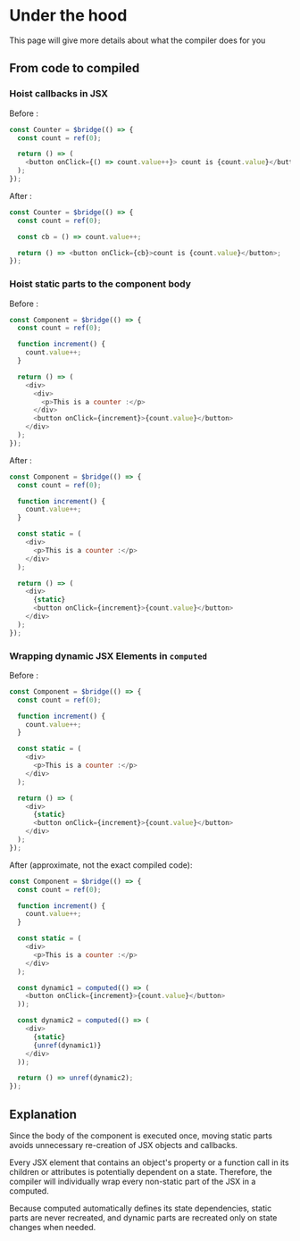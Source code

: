 # Under the hood

This page will give more details about what the compiler does for you

## From code to compiled

### Hoist callbacks in JSX

Before :

```js
const Counter = $bridge(() => {
  const count = ref(0);

  return () => (
    <button onClick={() => count.value++}> count is {count.value}</button>
  );
});
```

After :

```js
const Counter = $bridge(() => {
  const count = ref(0);

  const cb = () => count.value++;

  return () => <button onClick={cb}>count is {count.value}</button>;
});
```

### Hoist static parts to the component body

Before :

```js
const Component = $bridge(() => {
  const count = ref(0);

  function increment() {
    count.value++;
  }

  return () => (
    <div>
      <div>
        <p>This is a counter :</p>
      </div>
      <button onClick={increment}>{count.value}</button>
    </div>
  );
});
```

After :

```js
const Component = $bridge(() => {
  const count = ref(0);

  function increment() {
    count.value++;
  }

  const static = (
    <div>
      <p>This is a counter :</p>
    </div>
  );

  return () => (
    <div>
      {static}
      <button onClick={increment}>{count.value}</button>
    </div>
  );
});
```

### Wrapping dynamic JSX Elements in `computed`

Before :

```js
const Component = $bridge(() => {
  const count = ref(0);

  function increment() {
    count.value++;
  }

  const static = (
    <div>
      <p>This is a counter :</p>
    </div>
  );

  return () => (
    <div>
      {static}
      <button onClick={increment}>{count.value}</button>
    </div>
  );
});
```

After (approximate, not the exact compiled code):

```js
const Component = $bridge(() => {
  const count = ref(0);

  function increment() {
    count.value++;
  }

  const static = (
    <div>
      <p>This is a counter :</p>
    </div>
  );

  const dynamic1 = computed(() => (
    <button onClick={increment}>{count.value}</button>
  ));

  const dynamic2 = computed(() => (
    <div>
      {static}
      {unref(dynamic1)}
    </div>
  ));

  return () => unref(dynamic2);
});
```

## Explanation

Since the body of the component is executed once, moving static parts avoids unnecessary re-creation of JSX objects and callbacks.

Every JSX element that contains an object's property or a function call in its children or attributes is potentially dependent on a state. Therefore, the compiler will individually wrap every non-static part of the JSX in a computed.

Because computed automatically defines its state dependencies, static parts are never recreated, and dynamic parts are recreated only on state changes when needed.
